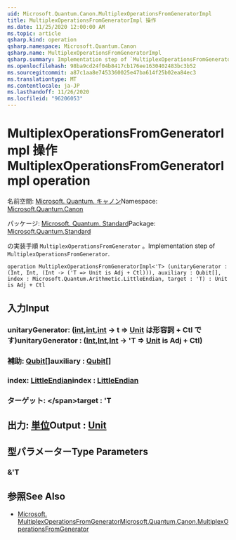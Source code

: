 ```yaml
---
uid: Microsoft.Quantum.Canon.MultiplexOperationsFromGeneratorImpl
title: MultiplexOperationsFromGeneratorImpl 操作
ms.date: 11/25/2020 12:00:00 AM
ms.topic: article
qsharp.kind: operation
qsharp.namespace: Microsoft.Quantum.Canon
qsharp.name: MultiplexOperationsFromGeneratorImpl
qsharp.summary: Implementation step of `MultiplexOperationsFromGenerator`.
ms.openlocfilehash: 98ba9cd24f04b8417cb176ee1630402483bc3b52
ms.sourcegitcommit: a87c1aa8e7453360025e47ba614f25b02ea84ec3
ms.translationtype: MT
ms.contentlocale: ja-JP
ms.lasthandoff: 11/26/2020
ms.locfileid: "96206053"
---
```

# <a name="multiplexoperationsfromgeneratorimpl-operation"></a><span data-ttu-id="618ff-102">MultiplexOperationsFromGeneratorImpl 操作</span><span class="sxs-lookup"><span data-stu-id="618ff-102">MultiplexOperationsFromGeneratorImpl operation</span></span>

<span data-ttu-id="618ff-103">名前空間: [Microsoft. Quantum. キャノン](xref:Microsoft.Quantum.Canon)</span><span class="sxs-lookup"><span data-stu-id="618ff-103">Namespace: [Microsoft.Quantum.Canon](xref:Microsoft.Quantum.Canon)</span></span>

<span data-ttu-id="618ff-104">パッケージ: [Microsoft. Quantum. Standard](https://nuget.org/packages/Microsoft.Quantum.Standard)</span><span class="sxs-lookup"><span data-stu-id="618ff-104">Package: [Microsoft.Quantum.Standard](https://nuget.org/packages/Microsoft.Quantum.Standard)</span></span>


<span data-ttu-id="618ff-105">の実装手順 `MultiplexOperationsFromGenerator` 。</span><span class="sxs-lookup"><span data-stu-id="618ff-105">Implementation step of `MultiplexOperationsFromGenerator`.</span></span>

```qsharp
operation MultiplexOperationsFromGeneratorImpl<'T> (unitaryGenerator : (Int, Int, (Int -> ('T => Unit is Adj + Ctl))), auxiliary : Qubit[], index : Microsoft.Quantum.Arithmetic.LittleEndian, target : 'T) : Unit is Adj + Ctl
```


## <a name="input"></a><span data-ttu-id="618ff-106">入力</span><span class="sxs-lookup"><span data-stu-id="618ff-106">Input</span></span>

### <a name="unitarygenerator--intintint---t--unit--is-adj--ctl"></a><span data-ttu-id="618ff-107">unitaryGenerator: ([int](xref:microsoft.quantum.lang-ref.int),[int](xref:microsoft.quantum.lang-ref.int),[int](xref:microsoft.quantum.lang-ref.int) -> t => [Unit](xref:microsoft.quantum.lang-ref.unit)  は形容詞 + Ctl です)</span><span class="sxs-lookup"><span data-stu-id="618ff-107">unitaryGenerator : ([Int](xref:microsoft.quantum.lang-ref.int),[Int](xref:microsoft.quantum.lang-ref.int),[Int](xref:microsoft.quantum.lang-ref.int) -> 'T => [Unit](xref:microsoft.quantum.lang-ref.unit)  is Adj + Ctl)</span></span>




### <a name="auxiliary--qubit"></a><span data-ttu-id="618ff-108">補助: [Qubit](xref:microsoft.quantum.lang-ref.qubit)[]</span><span class="sxs-lookup"><span data-stu-id="618ff-108">auxiliary : [Qubit](xref:microsoft.quantum.lang-ref.qubit)[]</span></span>




### <a name="index--littleendian"></a><span data-ttu-id="618ff-109">index: [LittleEndian](xref:Microsoft.Quantum.Arithmetic.LittleEndian)</span><span class="sxs-lookup"><span data-stu-id="618ff-109">index : [LittleEndian](xref:Microsoft.Quantum.Arithmetic.LittleEndian)</span></span>




### <a name="target--t"></a><span data-ttu-id="618ff-110">ターゲット: \</span><span class="sxs-lookup"><span data-stu-id="618ff-110">target : 'T</span></span>





## <a name="output--unit"></a><span data-ttu-id="618ff-111">出力: [単位](xref:microsoft.quantum.lang-ref.unit)</span><span class="sxs-lookup"><span data-stu-id="618ff-111">Output : [Unit](xref:microsoft.quantum.lang-ref.unit)</span></span>



## <a name="type-parameters"></a><span data-ttu-id="618ff-112">型パラメーター</span><span class="sxs-lookup"><span data-stu-id="618ff-112">Type Parameters</span></span>

### <a name="t"></a><span data-ttu-id="618ff-113">&</span><span class="sxs-lookup"><span data-stu-id="618ff-113">'T</span></span>



## <a name="see-also"></a><span data-ttu-id="618ff-114">参照</span><span class="sxs-lookup"><span data-stu-id="618ff-114">See Also</span></span>

- [<span data-ttu-id="618ff-115">Microsoft. MultiplexOperationsFromGenerator</span><span class="sxs-lookup"><span data-stu-id="618ff-115">Microsoft.Quantum.Canon.MultiplexOperationsFromGenerator</span></span>](xref:Microsoft.Quantum.Canon.MultiplexOperationsFromGenerator)